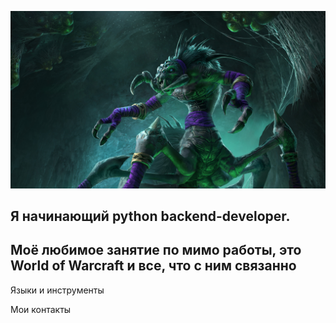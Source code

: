 ![Header](https://github.com/acolyte-py/acolyte-py/blob/main/assets/763MBZMRFHCW1579023473175.jpg?raw=true)

## Я начинающий python backend-developer. 
## Моё любимое занятие по мимо работы, это World of Warcraft и все, что с ним связанно

Языки и инструменты

Мои контакты
